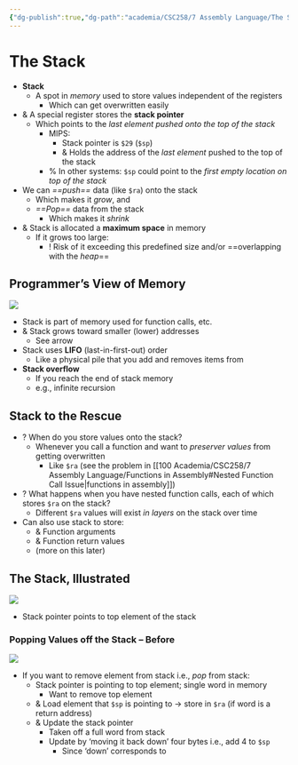 ```yaml
---
{"dg-publish":true,"dg-path":"academia/CSC258/7 Assembly Language/The Stack.md","permalink":"/academia/csc-258/7-assembly-language/the-stack/","tags":["cs","lecture","note","university"],"created":"2025-04-12T23:07:14.219-04:00","updated":"2025-04-12T23:44:51.084-04:00"}
---
```



# The Stack

- **Stack**
    - A spot in *memory* used to store values independent of the registers
        - Which can get overwritten easily
- & A special register stores the **stack pointer**
    - Which points to the *last element pushed onto the top of the stack*
        - MIPS:
            - Stack pointer is `$29` (`$sp`)
            - & Holds the address of the *last element* pushed to the top of the stack
        - % In other systems: `$sp` could point to the *first empty location on top of the stack*
- We can *==push==* data (like `$ra`) onto the stack
    - Which makes it *grow*, and
    - *==Pop==* data from the stack
        - Which makes it *shrink*
- & Stack is allocated a **maximum space** in memory
    - If it grows too large:
        - ! Risk of it exceeding this predefined size and/or ==overlapping with the *heap*==

## Programmer’s View of Memory

![](https://i.imgur.com/EULFs69.png)

- Stack is part of memory used for function calls, etc.
- & Stack grows toward smaller (lower) addresses
    - See arrow
- Stack uses **LIFO** (last-in-first-out) order
    - Like a physical pile that you add and removes items from
- **Stack overflow**
    - If you reach the end of stack memory
    - e.g., infinite recursion

## Stack to the Rescue

- ? When do you store values onto the stack?
    - Whenever you call a function and want to *preserver values* from getting overwritten
        - Like `$ra` (see the problem in [[100 Academia/CSC258/7 Assembly Language/Functions in Assembly#Nested Function Call Issue\|functions in assembly]])
- ? What happens when you have nested function calls, each of which stores `$ra` on the stack?
    - Different `$ra` values will exist *in layers* on the stack over time
- Can also use stack to store:
    - & Function arguments
    - & Function return values
    - (more on this later)

## The Stack, Illustrated

![](https://i.imgur.com/pKwB91N.png)

- Stack pointer points to top element of the stack

### Popping Values off the Stack – Before

![](https://i.imgur.com/7ErqRA0.png)

- If you want to remove element from stack i.e., *pop* from stack:
    - Stack pointer is pointing to top element; single word in memory
        - Want to remove top element
    - & Load element that `$sp` is pointing to → store in `$ra` (if word is a return address)
    - & Update the stack pointer
        - Taken off a full word from stack
        - Update by ‘moving it back down’ four bytes i.e., add 4 to `$sp`
            - Since ‘down’ corresponds to
